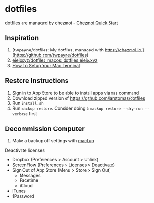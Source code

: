 # dotfiles
dotfiles are managed by chezmoi - [Chezmoi Quick Start](https://www.chezmoi.io/quick-start/)

## Inspiration
1. [twpayne/dotfiles: My dotfiles, managed with https://chezmoi.io.](https://github.com/twpayne/dotfiles)
2. [eieioxyz/dotfiles_macos: dotfiles.eieio.xyz](https://github.com/eieioxyz/dotfiles_macos)
3. [How To Setup Your Mac Terminal](https://www.josean.com/posts/terminal-setup)

## Restore Instructions
1. Sign in to App Store to be able to install apps via `mas` command
2. Download zipped version of https://github.com/larstomas/dotfiles
3. Run `install.sh`
4. Run `mackup restore`. Consider doing a `mackup restore --dry-run --verbose` first

## Decommission Computer
1. Make a backup off settings with [mackup](https://github.com/lra/mackup)

Deactivate licenses:
- Dropbox (Preferences > Account > Unlink)
- ScreenFlow (Preferences > Licenses > Deactivate)
- Sign Out of App Store (Menu > Store > Sign Out)
  - Messages
  - Facetime
  - iCloud
- iTunes
- 1Password
